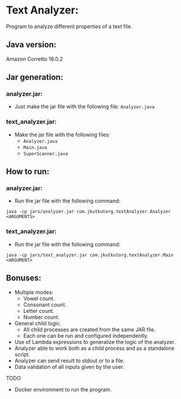 # Text Analyzer:

Program to analyze different properties of a text file.

## Java version:
Amazon Corretto 18.0.2

## Jar generation:
### analyzer.jar:
- Just make the jar file with the following file: ``Analyzer.java``
### text_analyzer.jar:
- Make the jar file with the following files:
  - ``Analyzer.java``
  - ``Main.java``
  - ``SuperScanner.java``

## How to run:
### analyzer.jar:
- Run the jar file with the following command:

```
java -cp jars/analyzer.jar com.jkutkutorg.textAnalyzer.Analyzer <ARGUMENTS>
```

### text_analyzer.jar:
- Run the jar file with the following command:

```
java -cp jars/text_analyzer.jar com.jkutkutorg.textAnalyzer.Main <ARGUMENT>
```

## Bonuses:
- Multiple modes:
  - Vowel count.
  - Consonant count.
  - Letter count.
  - Number count.
- General child logic.
  - All child processes are created from the same JAR file.
  - Each one can be run and configured independently.
- Use of Lambda expressions to generalize the logic of the analyzer.
- Analyzer able to work both as a child process and as a standalone script.
- Analyzer can send result to stdout or to a file.
- Data validation of all inputs given by the user.

TODO

- Docker environment to run the program.